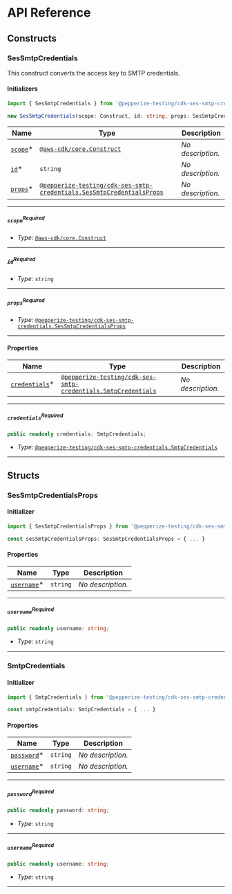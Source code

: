 # API Reference <a name="API Reference" id="api-reference"></a>

## Constructs <a name="Constructs" id="constructs"></a>

### SesSmtpCredentials <a name="@pepperize-testing/cdk-ses-smtp-credentials.SesSmtpCredentials" id="pepperizetestingcdksessmtpcredentialssessmtpcredentials"></a>

This construct converts the access key to SMTP credentials.

#### Initializers <a name="@pepperize-testing/cdk-ses-smtp-credentials.SesSmtpCredentials.Initializer" id="pepperizetestingcdksessmtpcredentialssessmtpcredentialsinitializer"></a>

```typescript
import { SesSmtpCredentials } from '@pepperize-testing/cdk-ses-smtp-credentials'

new SesSmtpCredentials(scope: Construct, id: string, props: SesSmtpCredentialsProps)
```

| **Name** | **Type** | **Description** |
| --- | --- | --- |
| [`scope`](#pepperizetestingcdksessmtpcredentialssessmtpcredentialsparameterscope)<span title="Required">*</span> | [`@aws-cdk/core.Construct`](#@aws-cdk/core.Construct) | *No description.* |
| [`id`](#pepperizetestingcdksessmtpcredentialssessmtpcredentialsparameterid)<span title="Required">*</span> | `string` | *No description.* |
| [`props`](#pepperizetestingcdksessmtpcredentialssessmtpcredentialsparameterprops)<span title="Required">*</span> | [`@pepperize-testing/cdk-ses-smtp-credentials.SesSmtpCredentialsProps`](#@pepperize-testing/cdk-ses-smtp-credentials.SesSmtpCredentialsProps) | *No description.* |

---

##### `scope`<sup>Required</sup> <a name="@pepperize-testing/cdk-ses-smtp-credentials.SesSmtpCredentials.parameter.scope" id="pepperizetestingcdksessmtpcredentialssessmtpcredentialsparameterscope"></a>

- *Type:* [`@aws-cdk/core.Construct`](#@aws-cdk/core.Construct)

---

##### `id`<sup>Required</sup> <a name="@pepperize-testing/cdk-ses-smtp-credentials.SesSmtpCredentials.parameter.id" id="pepperizetestingcdksessmtpcredentialssessmtpcredentialsparameterid"></a>

- *Type:* `string`

---

##### `props`<sup>Required</sup> <a name="@pepperize-testing/cdk-ses-smtp-credentials.SesSmtpCredentials.parameter.props" id="pepperizetestingcdksessmtpcredentialssessmtpcredentialsparameterprops"></a>

- *Type:* [`@pepperize-testing/cdk-ses-smtp-credentials.SesSmtpCredentialsProps`](#@pepperize-testing/cdk-ses-smtp-credentials.SesSmtpCredentialsProps)

---



#### Properties <a name="Properties" id="properties"></a>

| **Name** | **Type** | **Description** |
| --- | --- | --- |
| [`credentials`](#pepperizetestingcdksessmtpcredentialssessmtpcredentialspropertycredentials)<span title="Required">*</span> | [`@pepperize-testing/cdk-ses-smtp-credentials.SmtpCredentials`](#@pepperize-testing/cdk-ses-smtp-credentials.SmtpCredentials) | *No description.* |

---

##### `credentials`<sup>Required</sup> <a name="@pepperize-testing/cdk-ses-smtp-credentials.SesSmtpCredentials.property.credentials" id="pepperizetestingcdksessmtpcredentialssessmtpcredentialspropertycredentials"></a>

```typescript
public readonly credentials: SmtpCredentials;
```

- *Type:* [`@pepperize-testing/cdk-ses-smtp-credentials.SmtpCredentials`](#@pepperize-testing/cdk-ses-smtp-credentials.SmtpCredentials)

---


## Structs <a name="Structs" id="structs"></a>

### SesSmtpCredentialsProps <a name="@pepperize-testing/cdk-ses-smtp-credentials.SesSmtpCredentialsProps" id="pepperizetestingcdksessmtpcredentialssessmtpcredentialsprops"></a>

#### Initializer <a name="[object Object].Initializer" id="object-objectinitializer"></a>

```typescript
import { SesSmtpCredentialsProps } from '@pepperize-testing/cdk-ses-smtp-credentials'

const sesSmtpCredentialsProps: SesSmtpCredentialsProps = { ... }
```

#### Properties <a name="Properties" id="properties"></a>

| **Name** | **Type** | **Description** |
| --- | --- | --- |
| [`username`](#pepperizetestingcdksessmtpcredentialssessmtpcredentialspropspropertyusername)<span title="Required">*</span> | `string` | *No description.* |

---

##### `username`<sup>Required</sup> <a name="@pepperize-testing/cdk-ses-smtp-credentials.SesSmtpCredentialsProps.property.username" id="pepperizetestingcdksessmtpcredentialssessmtpcredentialspropspropertyusername"></a>

```typescript
public readonly username: string;
```

- *Type:* `string`

---

### SmtpCredentials <a name="@pepperize-testing/cdk-ses-smtp-credentials.SmtpCredentials" id="pepperizetestingcdksessmtpcredentialssmtpcredentials"></a>

#### Initializer <a name="[object Object].Initializer" id="object-objectinitializer"></a>

```typescript
import { SmtpCredentials } from '@pepperize-testing/cdk-ses-smtp-credentials'

const smtpCredentials: SmtpCredentials = { ... }
```

#### Properties <a name="Properties" id="properties"></a>

| **Name** | **Type** | **Description** |
| --- | --- | --- |
| [`password`](#pepperizetestingcdksessmtpcredentialssmtpcredentialspropertypassword)<span title="Required">*</span> | `string` | *No description.* |
| [`username`](#pepperizetestingcdksessmtpcredentialssmtpcredentialspropertyusername)<span title="Required">*</span> | `string` | *No description.* |

---

##### `password`<sup>Required</sup> <a name="@pepperize-testing/cdk-ses-smtp-credentials.SmtpCredentials.property.password" id="pepperizetestingcdksessmtpcredentialssmtpcredentialspropertypassword"></a>

```typescript
public readonly password: string;
```

- *Type:* `string`

---

##### `username`<sup>Required</sup> <a name="@pepperize-testing/cdk-ses-smtp-credentials.SmtpCredentials.property.username" id="pepperizetestingcdksessmtpcredentialssmtpcredentialspropertyusername"></a>

```typescript
public readonly username: string;
```

- *Type:* `string`

---



